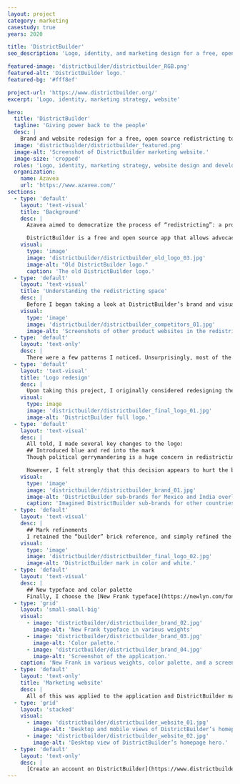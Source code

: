 ```yaml
---
layout: project
category: marketing
casestudy: true
years: 2020

title: 'DistrictBuilder'
seo_description: 'Logo, identity, and marketing design for a free, open source redistricting tool.'

featured-image: 'districtbuilder/districtbuilder_RGB.png'
featured-alt: 'DistrictBuilder logo.'
featured-bg: '#fff8ef'

project-url: 'https://www.districtbuilder.org/'
excerpt: 'Logo, identity, marketing strategy, website'

hero:
  title: 'DistrictBuilder'
  tagline: 'Giving power back to the people'
  desc: |
    Brand and website redesign for a free, open source redistricting tool that recently underwent a significant rebuild and product launch.
  image: 'districtbuilder/districtbuilder_featured.png'
  image-alt: 'Screenshot of DistrictBuilder marketing website.'
  image-size: 'cropped'
  roles: 'Logo, identity, marketing strategy, website design and development'
  organization:
    name: Azavea
    url: 'https://www.azavea.com/'
sections:
  - type: 'default'
    layout: 'text-visual'
    title: 'Background'
    desc: |
      Azavea aimed to democratize the process of “redistricting”: a process in which states redraw districts across the U.S. Redistricting has vast implications on various aspects of our country’s democracy, including representation, voting, and funding. To help make the process more transparent and accessible to the people whom it most affects, Azavea launched a refresh of a product it had first launched ten years ago: DistrictBuilder.

      DistrictBuilder is a free and open source app that allows advocacy organizations, journalists, and concerned citizens to redraw districts in a user-friendly web application, thereby allowing them to make informed suggestions to politicians. As a part of the product redesign, I worked on a refresh of the existing brand, which had been designed during the first launch and was showing its age.
    visual:
      type: 'image'
      image: 'districtbuilder/districtbuilder_old_logo_03.jpg'
      image-alt: "Old DistrictBuilder logo."
      caption: 'The old DistrictBuilder logo.'
  - type: 'default'
    layout: 'text-visual'
    title: 'Understanding the redistricting space'
    desc: |
      Before I began taking a look at DistrictBuilder’s brand and visual design, I evaluated existing tools of a similar nature. My goal was to better understand how other products were marketing themselves, and what types of imagery, color, and symbology is common. 
    visual:
      type: 'image'
      image: 'districtbuilder/districtbuilder_competitors_01.jpg'
      image-alt: 'Screenshots of other product websites in the redistricting space.'
  - type: 'default'
    layout: 'text-only'
    desc: |
      There were a few patterns I noticed. Unsurprisingly, most of the available brands use blue as a primary color, some leaning into the political colors of both red and blue.
  - type: 'default'
    layout: 'text-visual'
    title: 'Logo redesign'
    desc: |
      Upon taking this project, I originally considered redesigning the mark. Ultimately, I realized that there was enough brand recognition of DistrictBuilder within this space that it made more sense to focus on making visual refinements to the existing mark and logotype.
    visual:
      type: image
      image: 'districtbuilder/districtbuilder_final_logo_01.jpg'
      image-alt: 'DistrictBuilder full logo.'
  - type: 'default'
    layout: 'text-visual'
    desc: |
      All told, I made several key changes to the logo:
      ## Introduced blue and red into the mark
      Though political gerrymandering is a huge concern in redistricting, it is not the only consideration. Additionally, DistrictBuilder is currently only built for use in the United States but it is possible to expand its use to other countries that undergo the redistricting process. As a result, the original design team appears to decided against using U.S. flag colors in the logomark. 

      However, I felt strongly that this decision appears to hurt the brand more than it helps, as the colors lacked meaning. People tend to associate politics with redistricting and the census, and though this is not all that redistricting is about, I felt that we could get this across through our messaging rather than the logo itself. I also developed a brand architecture that could take in differen countries, should DistrictBuilder expand past use in the United States:
    visual:
      type: 'image'
      image: 'districtbuilder/districtbuilder_brand_01.jpg'
      image-alt: 'DistrictBuilder sub-brands for Mexico and India overlaying images of their main cities.'
      caption: 'Imagined DistrictBuilder sub-brands for other countries it could be used in.'
  - type: 'default'
    layout: 'text-visual'
    desc: |
      ## Mark refinements
      I retained the “builder” brick reference, and simply refined the shape by recreating it overtop of a grid. I also rounded the corners slightly to make it look more modern and less sharp on screens. Both of these changes also ensured that the mark looked consistent and legible at smaller sizes, which was not true of the previous mark.
    visual:
      type: 'image'
      image: 'districtbuilder/districtbuilder_final_logo_02.jpg'
      image-alt: 'DistrictBuilder mark in color and white.'
  - type: 'default'
    layout: 'text-visual'
    desc: |
      ## New typeface and color palette
      Finally, I choose the [New Frank typeface](https://newlyn.com/fonts/new-frank/) for the logotype. New Frank has a large font family and has an understated design that I felt would offer DistrictBuilder more refinement than its previous logotype. I also developed a fuller color scheme for UI and collateral applications.
  - type: 'grid'
    layout: 'small-small-big'
    visual:
      - image: 'districtbuilder/districtbuilder_brand_02.jpg'
        image-alt: 'New Frank typeface in various weights'
      - image: 'districtbuilder/districtbuilder_brand_03.jpg'
        image-alt: 'Color palette.'
      - image: 'districtbuilder/districtbuilder_brand_04.jpg'
        image-alt: 'Screenshot of the application.'
    caption: 'New Frank in various weights, color palette, and a screenshot showing how I applied both to the application.'
  - type: 'default'
    layout: 'text-only'
    title: 'Marketing website'
    desc: |
      All of this was applied to the application and DistrictBuilder marketing website, the latter of which required a full overhaul. Working with my marketing colleagues, I focused on ensuring that this new web page would appeal to our target audience. Knowing that this is a niche web application, we also needed to explain how DistrictBuilder helps combat gerrymandering.
  - type: 'grid'
    layout: 'stacked'
    visual:
      - image: 'districtbuilder/districtbuilder_website_01.jpg'
        image-alt: 'Desktop and mobile views of DistrictBuilder’s homepage and contact page.'
      - image: 'districtbuilder/districtbuilder_website_02.jpg'
        image-alt: 'Desktop view of DistrictBuilder’s homepage hero.'
  - type: 'default'
    layout: 'text-only'
    desc: |
      [Create an account on DistrictBuilder](https://www.districtbuilder.org/) to try out redrawing districts. 
---
```


